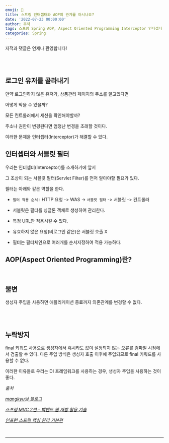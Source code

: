 ```yaml
---
emoji: 🔮
title: 스프링 인터셉터와 AOP의 관계를 아시나요?
date: '2022-07-23 00:00:00'
author: 주녁
tags: 스프링 Spring AOP, Aspect Oriented Programming Interceptor 인터셉터 관점지향
categories: Spring
---
```


지적과 댓글은 언제나 환영합니다!

<br/><br/>

## 로그인 유저를 골라내기

만약 로그인하지 않은 유저가, 상품관리 페이지의 주소를 알고있다면

어떻게 막을 수 있을까?

모든 컨트롤러에서 세션을 확인해야할까?

주소나 권한이 변경된다면 엄청난 변경을 초래할 것이다.

이러한 문제을 인터셉터(Interceptor)가 해결할 수 있다.

## 인터셉터와 서블릿 필터

우리는 인터셉터(Interceptor)를 소개하기에 앞서

그 조상이 되는 서블릿 필터(Servlet Filter)를 먼저 알아야할 필요가 있다.

필터는 아래와 같은 역할을 한다.

- `필터 적용 순서` : HTTP 요청 -> WAS -> `서블릿 필터` -> 서블릿 -> 컨트롤러

- 서블릿은 필터를 싱글톤 객체로 생성하여 관리한다. 

- 특정 URL만 적용시킬 수 있다.

- 유효하지 않은 요청(비로그인 같은)은 서블릿 호출 X

- 필터는 필터체인으로 여러개를 순서지정하여 적용 가능하다.



## AOP(Aspect Oriented Programming)란?



<br/>

## **불변**

생성자 주입을 사용하면 애플리케이션 종료까지 의존관계를 변경할 수 없다.


<br/><br/>

## **누락방지**

final 키워드 사용으로 생성자에서 혹시라도 값이 설정되지 않는 오류를 컴파일 시점에서 검출할 수 있다. 다른 주입 방식은 생성자 호출 이후에 주입되므로 final 키워드를 사용할 수 없다.

이러한 이유들로 우리는 DI 프레임워크를 사용하는 경우, 생성자 주입을 사용하는 것이 좋다.

_출처_

_[mangkyu님 블로그](https://mangkyu.tistory.com/125)_

_[스프링 MVC 2편 - 백엔드 웹 개발 활용 기술](https://www.inflearn.com/course/%EC%8A%A4%ED%94%84%EB%A7%81-mvc-2/dashboard)_

_[인프런 스프링 핵심 원리 기본편](https://www.inflearn.com/course/%EC%8A%A4%ED%94%84%EB%A7%81-%ED%95%B5%EC%8B%AC-%EC%9B%90%EB%A6%AC-%EA%B8%B0%EB%B3%B8%ED%8E%B8/)_

<br/>

---

```toc

```
